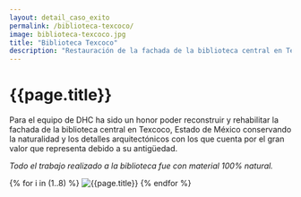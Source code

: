 ```yaml
---
layout: detail_caso_exito
permalink: /biblioteca-texcoco/
image: biblioteca-texcoco.jpg
title: "Biblioteca Texcoco"
description: "Restauración de la fachada de la biblioteca central en Texcoco, Estado de México..."
---
```


<div class="container-fluid mt-3 pb-3">
    <div class="container bg-white">
        <div class="p-5 ">
            <h1 class="cnt-title">{{page.title}}</h1>
            <p>
                Para el equipo de DHC ha sido un honor poder reconstruir y rehabilitar la fachada de la biblioteca central en Texcoco, Estado de México conservando la naturalidad y los detalles arquitectónicos con los que cuenta por el gran valor que representa debido a su antigüedad.
            </p>
            <p class="text-inportant-resalt">
                <em>Todo el trabajo realizado a la biblioteca fue con material 100% natural.</em>
            </p>
        </div>
        <div id="gallery" class="container-gallery">
            {% for i in (1..8) %}
            <img alt="{{page.title}}" src="/assets/images/gallerys/biblioteca-texcoco/thumbnail/{{i}}.jpg"
                data-image="/assets/images/gallerys/biblioteca-texcoco/{{i}}.jpg" data-description="{{page.title}}">
            {% endfor %}
        </div>
    </div>
</div>